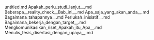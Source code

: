 untitled.md
Apakah_perlu_studi_lanjut__.md
Beberapa__reality_check__Bab_ini__.md
Apa_saja_yang_akan_anda__.md
Bagaimana_tahapannya__.md
Perlukah_inisiatif__.md
Bagaimana_bekerja_dengan_target__.md
Mengkomunikasikan_riset_Apakah_itu_Apa__.md
Menulis_tesis_disertasi_dengan_upaya__.md
